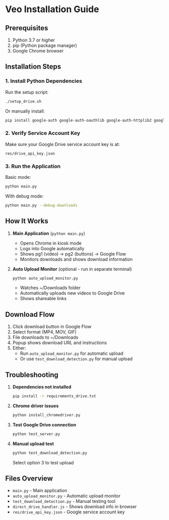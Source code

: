 # Veo Installation Guide

## Prerequisites

1. Python 3.7 or higher
2. pip (Python package manager)
3. Google Chrome browser

## Installation Steps

### 1. Install Python Dependencies

Run the setup script:
```bash
./setup_drive.sh
```

Or manually install:
```bash
pip install google-auth google-auth-oauthlib google-auth-httplib2 google-api-python-client flask flask-cors requests selenium webdriver-manager
```

### 2. Verify Service Account Key

Make sure your Google Drive service account key is at:
```
res/drive_api_key.json
```

### 3. Run the Application

Basic mode:
```bash
python main.py
```

With debug mode:
```bash
python main.py --debug-downloads
```

## How It Works

1. **Main Application** (`python main.py`)
   - Opens Chrome in kiosk mode
   - Logs into Google automatically
   - Shows pg1 (video) → pg2 (buttons) → Google Flow
   - Monitors downloads and shows download information

2. **Auto Upload Monitor** (optional - run in separate terminal)
   ```bash
   python auto_upload_monitor.py
   ```
   - Watches ~/Downloads folder
   - Automatically uploads new videos to Google Drive
   - Shows shareable links

## Download Flow

1. Click download button in Google Flow
2. Select format (MP4, MOV, GIF)
3. File downloads to ~/Downloads
4. Popup shows download URL and instructions
5. Either:
   - Run `auto_upload_monitor.py` for automatic upload
   - Or use `test_download_detection.py` for manual upload

## Troubleshooting

1. **Dependencies not installed**
   ```bash
   pip install -r requirements_drive.txt
   ```

2. **Chrome driver issues**
   ```bash
   python install_chromedriver.py
   ```

3. **Test Google Drive connection**
   ```bash
   python test_server.py
   ```

4. **Manual upload test**
   ```bash
   python test_download_detection.py
   ```
   Select option 3 to test upload

## Files Overview

- `main.py` - Main application
- `auto_upload_monitor.py` - Automatic upload monitor
- `test_download_detection.py` - Manual testing tool
- `direct_drive_handler.js` - Shows download info in browser
- `res/drive_api_key.json` - Google service account key